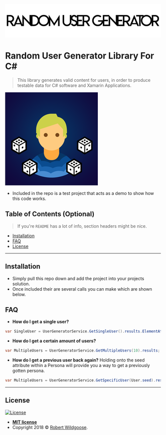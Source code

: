 <a href="http://www.robertwildgoose.co.uk"><img src="GitAssets/bannerTop.png" title="RobertWildgoose" alt="RobertWildgoose"></a>

# Random User Generator Library For C#

> This library generates valid content for users, in order to produce testable data for C# software and Xamarin Applications.

[![Logo](GitAssets/logo.png)]()

- Included in the repo is a test project that acts as a demo to show how this code works.


## Table of Contents (Optional)

> If you're `README` has a lot of info, section headers might be nice.

- [Installation](#installation)
- [FAQ](#faq)
- [License](#license)


---

## Installation

- Simply pull this repo down and add the project into your projects solution.
- Once included their are several calls you can make  which are shown below.

## FAQ

- **How do I get a single user?**
```c#
var SingleUser = UserGeneratorService.GetSingleUser().results.ElementAtOrDefault(0);
```
- **How do I get a certain amount of users?**
```c#
var MultipleUsers = UserGeneratorService.GetMultipleUsers(10).results;
```

- **How do I get a previous user back again?**
Holding onto the seed attribute within a Persona will provide you a way to get a previously gotten persona.
```c#
var MultipleUsers = UserGeneratorService.GetSpecificUser(User.seed).results;
```

---

## License

[![License](http://img.shields.io/:license-mit-blue.svg?style=flat-square)](http://badges.mit-license.org)

- **[MIT license](http://opensource.org/licenses/mit-license.php)**
- Copyright 2018 © <a href="http://www.robertwildgoose.co.uk" target="_blank">Robert Wildgoose</a>.
